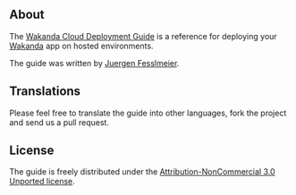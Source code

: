 ## About ##
The [Wakanda Cloud Deployment Guide](https://github.com/chinshr/wakanda-cloud-deployment-guide/en/wakanda-deployment) is a reference for deploying your [Wakanda](http://wakanda.org) app on hosted environments.

The guide was written by [Juergen Fesslmeier](wakanda@wakanda.org).

## Translations ##
Please feel free to translate the guide into other languages, fork the project and send us a pull request.

## License ##
The guide is freely distributed under the  [Attribution-NonCommercial 3.0 Unported license](<http://creativecommons.org/licenses/by-nc/3.0/legalcode>).
